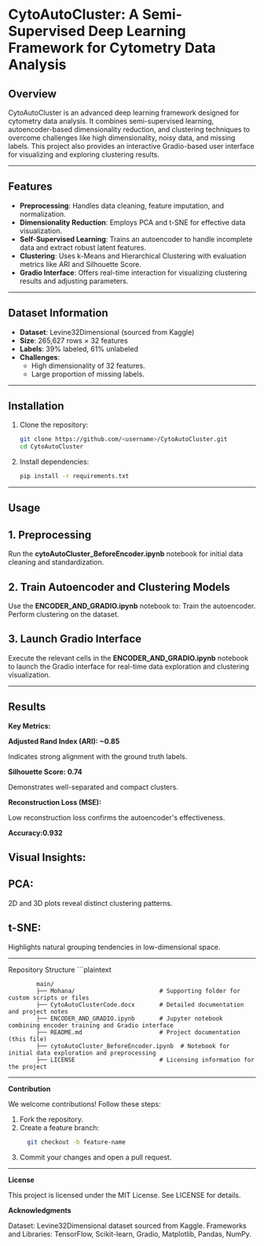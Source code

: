 # CytoAutoCluster: A Semi-Supervised Deep Learning Framework for Cytometry Data Analysis

## Overview
CytoAutoCluster is an advanced deep learning framework designed for cytometry data analysis. It combines semi-supervised learning, autoencoder-based dimensionality reduction, and clustering techniques to overcome challenges like high dimensionality, noisy data, and missing labels. This project also provides an interactive Gradio-based user interface for visualizing and exploring clustering results.

---

## Features
- **Preprocessing**: Handles data cleaning, feature imputation, and normalization.
- **Dimensionality Reduction**: Employs PCA and t-SNE for effective data visualization.
- **Self-Supervised Learning**: Trains an autoencoder to handle incomplete data and extract robust latent features.
- **Clustering**: Uses k-Means and Hierarchical Clustering with evaluation metrics like ARI and Silhouette Score.
- **Gradio Interface**: Offers real-time interaction for visualizing clustering results and adjusting parameters.

---

## Dataset Information
- **Dataset**: Levine32Dimensional (sourced from Kaggle)
- **Size**: 265,627 rows × 32 features
- **Labels**: 39% labeled, 61% unlabeled
- **Challenges**:
  - High dimensionality of 32 features.
  - Large proportion of missing labels.

---

## Installation
1. Clone the repository:
   ```bash
   git clone https://github.com/<username>/CytoAutoCluster.git
   cd CytoAutoCluster
2. Install dependencies:
   ```bash
   pip install -r requirements.txt
---
## Usage
## 1. Preprocessing
  Run the **cytoAutoCluster_BeforeEncoder.ipynb** notebook for initial data cleaning and standardization.

## 2. Train Autoencoder and Clustering Models
  Use the **ENCODER_AND_GRADIO.ipynb** notebook to:
  Train the autoencoder.
  Perform clustering on the dataset.

## 3. Launch Gradio Interface
   Execute the relevant cells in the **ENCODER_AND_GRADIO.ipynb** notebook to launch the Gradio interface for real-time data exploration and clustering visualization.
  
---
## Results
**Key Metrics:**

**Adjusted Rand Index (ARI): **~0.85****
  
  Indicates strong alignment with the ground truth labels.
  
**Silhouette Score: **0.74****
  
  Demonstrates well-separated and compact clusters.
  
**Reconstruction Loss (MSE):**

  Low reconstruction loss confirms the autoencoder's effectiveness.
  
**Accuracy:0.932**
  
## Visual Insights:
## PCA:
2D and 3D plots reveal distinct clustering patterns.
## t-SNE:
Highlights natural grouping tendencies in low-dimensional space.

---
Repository Structure
        ```plaintext

            main/
            ├── Mohana/                        # Supporting folder for custom scripts or files
            ├── CytoAutoClusterCode.docx       # Detailed documentation and project notes
            ├── ENCODER_AND_GRADIO.ipynb       # Jupyter notebook combining encoder training and Gradio interface
            ├── README.md                      # Project documentation (this file)
            ├── cytoAutoCluster_BeforeEncoder.ipynb  # Notebook for initial data exploration and preprocessing
            ├── LICENSE                        # Licensing information for the project

---
**Contribution**

We welcome contributions! Follow these steps:
1. Fork the repository.
2. Create a feature branch:
    ```bash
      git checkout -b feature-name
3. Commit your changes and open a pull request.
---
**License**

This project is licensed under the MIT License. See LICENSE for details.

**Acknowledgments**

Dataset: Levine32Dimensional dataset sourced from Kaggle.
Frameworks and Libraries: TensorFlow, Scikit-learn, Gradio, Matplotlib, Pandas, NumPy.

